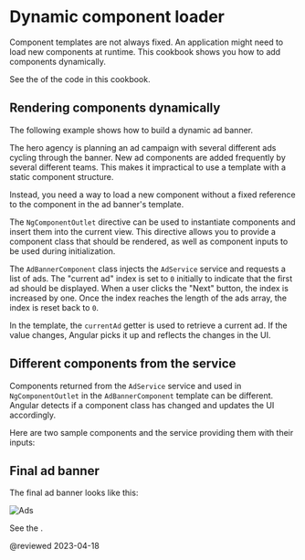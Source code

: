 # Dynamic component loader

Component templates are not always fixed.
An application might need to load new components at runtime.
This cookbook shows you how to add components dynamically.

See the <live-example name="dynamic-component-loader"></live-example> of the code in this cookbook.

<a id="dynamic-loading"></a>

## Rendering components dynamically

The following example shows how to build a dynamic ad banner.

The hero agency is planning an ad campaign with several different ads cycling through the banner.
New ad components are added frequently by several different teams.
This makes it impractical to use a template with a static component structure.

Instead, you need a way to load a new component without a fixed reference to the component in the ad banner's template.

The `NgComponentOutlet` directive can be used to instantiate components and insert them into the current view. This directive allows you to provide a component class that should be rendered, as well as component inputs to be used during initialization.

<code-example header="src/app/ad-banner.component.ts" path="dynamic-component-loader/src/app/ad-banner.component.ts" region="component"></code-example>

The `AdBannerComponent` class injects the `AdService` service and requests a list of ads. 
The "current ad" index is set to `0` initially to indicate that the first ad should be displayed. 
When a user clicks the "Next" button, the index is increased by one. 
Once the index reaches the length of the ads array, the index is reset back to `0`.

In the template, the `currentAd` getter is used to retrieve a current ad. 
If the value changes, Angular picks it up and reflects the changes in the UI.

## Different components from the service

Components returned from the `AdService` service and used in `NgComponentOutlet` in the `AdBannerComponent` template can be different. 
Angular detects if a component class has changed and updates the UI accordingly.

Here are two sample components and the service providing them with their inputs:

<code-tabs>
    <code-pane header="hero-job-ad.component.ts" path="dynamic-component-loader/src/app/hero-job-ad.component.ts"></code-pane>
    <code-pane header="hero-profile.component.ts" path="dynamic-component-loader/src/app/hero-profile.component.ts"></code-pane>
    <code-pane header="ad.service.ts" path="dynamic-component-loader/src/app/ad.service.ts"></code-pane>
</code-tabs>

<a id="final-ad-baner"></a>

## Final ad banner

The final ad banner looks like this:

<div class="lightbox">

<img alt="Ads" src="generated/images/guide/dynamic-component-loader/ads-example.gif">

</div>

See the <live-example name="dynamic-component-loader"></live-example>.

<!-- links -->

<!-- external links -->

<!-- end links -->

@reviewed 2023-04-18
